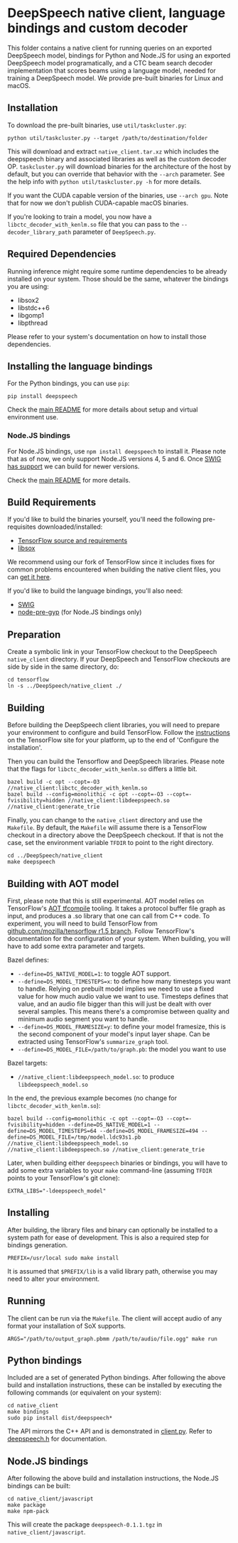 # DeepSpeech native client, language bindings and custom decoder

This folder contains a native client for running queries on an exported DeepSpeech model, bindings for Python and Node.JS for using an exported DeepSpeech model programatically, and a CTC beam search decoder implementation that scores beams using a language model, needed for training a DeepSpeech model. We provide pre-built binaries for Linux and macOS.

## Installation

To download the pre-built binaries, use `util/taskcluster.py`:

```
python util/taskcluster.py --target /path/to/destination/folder
```

This will download and extract `native_client.tar.xz` which includes the deepspeech binary and associated libraries as well as the custom decoder OP. `taskcluster.py` will download binaries for the architecture of the host by default, but you can override that behavior with the `--arch` parameter. See the help info with `python util/taskcluster.py -h` for more details.

If you want the CUDA capable version of the binaries, use `--arch gpu`. Note that for now we don't publish CUDA-capable macOS binaries.

If you're looking to train a model, you now have a `libctc_decoder_with_kenlm.so` file that you can pass to the `--decoder_library_path` parameter of `DeepSpeech.py`.

## Required Dependencies

Running inference might require some runtime dependencies to be already installed on your system. Those should be the same, whatever the bindings you are using:
* libsox2
* libstdc++6
* libgomp1
* libpthread

Please refer to your system's documentation on how to install those dependencies.

## Installing the language bindings

For the Python bindings, you can use `pip`:

```
pip install deepspeech
```

Check the [main README](../README.md) for more details about setup and virtual environment use.

### Node.JS bindings

For Node.JS bindings, use `npm install deepspeech` to install it. Please note that as of now, we only support Node.JS versions 4, 5 and 6. Once [SWIG has support](https://github.com/swig/swig/pull/968) we can build for newer versions.

Check the [main README](../README.md) for more details.

## Build Requirements

If you'd like to build the binaries yourself, you'll need the following pre-requisites downloaded/installed:

* [TensorFlow source and requirements](https://www.tensorflow.org/install/install_sources)
* [libsox](https://sourceforge.net/projects/sox/)

We recommend using our fork of TensorFlow since it includes fixes for common problems encountered when building the native client files, you can [get it here](https://github.com/mozilla/tensorflow/).

If you'd like to build the language bindings, you'll also need:

* [SWIG](http://www.swig.org/)
* [node-pre-gyp](https://github.com/mapbox/node-pre-gyp) (for Node.JS bindings only)

## Preparation

Create a symbolic link in your TensorFlow checkout to the DeepSpeech `native_client` directory. If your DeepSpeech and TensorFlow checkouts are side by side in the same directory, do:

```
cd tensorflow
ln -s ../DeepSpeech/native_client ./
```

## Building

Before building the DeepSpeech client libraries, you will need to prepare your environment to configure and build TensorFlow. Follow the [instructions](https://www.tensorflow.org/install/install_sources) on the TensorFlow site for your platform, up to the end of 'Configure the installation'.

Then you can build the Tensorflow and DeepSpeech libraries. Please note that the flags for `libctc_decoder_with_kenlm.so` differs a little bit.

```
bazel build -c opt --copt=-O3 //native_client:libctc_decoder_with_kenlm.so
bazel build --config=monolithic -c opt --copt=-O3 --copt=-fvisibility=hidden //native_client:libdeepspeech.so //native_client:generate_trie
```

Finally, you can change to the `native_client` directory and use the `Makefile`. By default, the `Makefile` will assume there is a TensorFlow checkout in a directory above the DeepSpeech checkout. If that is not the case, set the environment variable `TFDIR` to point to the right directory.

```
cd ../DeepSpeech/native_client
make deepspeech
```

## Building with AOT model

First, please note that this is still experimental. AOT model relies on TensorFlow's [AOT tfcompile](https://www.tensorflow.org/performance/xla/tfcompile) tooling. It takes a protocol buffer file graph as input, and produces a .so library that one can call from C++ code.
To experiment, you will need to build TensorFlow from [github.com/mozilla/tensorflow r1.5 branch](https://github.com/mozilla/tensorflow/tree/r1.5). Follow TensorFlow's documentation for the configuration of your system.
When building, you will have to add some extra parameter and targets.

Bazel defines:
* `--define=DS_NATIVE_MODEL=1`: to toggle AOT support.
* `--define=DS_MODEL_TIMESTEPS=x`: to define how many timesteps you want to handle. Relying on prebuilt model implies we need to use a fixed value for how much audio value we want to use. Timesteps defines that value, and an audio file bigger than this will just be dealt with over several samples. This means there's a compromise between quality and minimum audio segment you want to handle.
* `--define=DS_MODEL_FRAMESIZE=y`: to define your model framesize, this is the second component of your model's input layer shape. Can be extracted using TensorFlow's `summarize_graph` tool.
* `--define=DS_MODEL_FILE=/path/to/graph.pb`: the model you want to use

Bazel targets:
* `//native_client:libdeepspeech_model.so`: to produce `libdeepspeech_model.so`

In the end, the previous example becomes (no change for `libctc_decoder_with_kenlm.so`):

```
bazel build --config=monolithic -c opt --copt=-O3 --copt=-fvisibility=hidden --define=DS_NATIVE_MODEL=1 --define=DS_MODEL_TIMESTEPS=64 --define=DS_MODEL_FRAMESIZE=494 --define=DS_MODEL_FILE=/tmp/model.ldc93s1.pb //native_client:libdeepspeech_model.so //native_client:libdeepspeech.so //native_client:generate_trie
```

Later, when building either `deepspeech` binaries or bindings, you will have to add some extra variables to your `make` command-line (assuming `TFDIR` points to your TensorFlow's git clone):
```
EXTRA_LIBS="-ldeepspeech_model"
```

## Installing

After building, the library files and binary can optionally be installed to a system path for ease of development. This is also a required step for bindings generation.

```
PREFIX=/usr/local sudo make install
```

It is assumed that `$PREFIX/lib` is a valid library path, otherwise you may need to alter your environment.

## Running

The client can be run via the `Makefile`. The client will accept audio of any format your installation of SoX supports.

```
ARGS="/path/to/output_graph.pbmm /path/to/audio/file.ogg" make run
```

## Python bindings

Included are a set of generated Python bindings. After following the above build and installation instructions, these can be installed by executing the following commands (or equivalent on your system):

```
cd native_client
make bindings
sudo pip install dist/deepspeech*
```

The API mirrors the C++ API and is demonstrated in [client.py](python/client.py). Refer to [deepspeech.h](deepspeech.h) for documentation.

## Node.JS bindings

After following the above build and installation instructions, the Node.JS bindings can be built:

```
cd native_client/javascript
make package
make npm-pack
```

This will create the package `deepspeech-0.1.1.tgz` in `native_client/javascript`.
